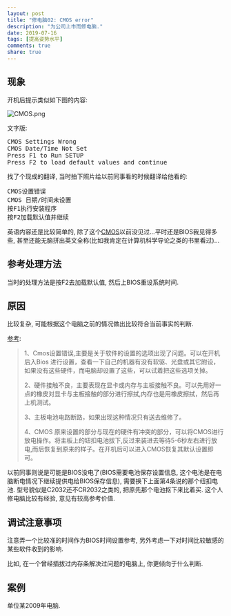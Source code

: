 ```yaml
---
layout: post
title: "修电脑02: CMOS error"
description: "为公司上市而修电脑."
date: 2019-07-16
tags: [提高姿势水平]
comments: true
share: true
---
```



## 现象

开机后提示类似如下图的内容: 


![CMOS.png](https://i.loli.net/2019/07/16/5d2d0c0cec59146243.png)

文字版:

<pre>
CMOS Settings Wrong 
CMOS Date/Time Not Set
Press F1 to Run SETUP
Press F2 to load default values and continue
</pre>


找了个现成的翻译, 当时拍下照片给以前同事看的时候翻译给他看的:

<pre>
CMOS设置错误
CMOS 日期/时间未设置
按F1执行安装程序
按F2加载默认值并继续
</pre>


英语内容还是比较简单的, 除了这个[CMOS](https://en.wikipedia.org/wiki/CMOS)以前没见过...平时还是BIOS我见得多些, 甚至还能无脑拼出英文全称(比如我肯定在计算机科学导论之类的书里看过)...

## 参考处理方法

当时的处理方法是按F2去加载默认值, 然后上BIOS重设系统时间.

## 原因


比较复杂, 可能根据这个电脑之前的情况做出比较符合当前事实的判断.


[参考](https://zhidao.baidu.com/question/579494136.html):

> 1、Cmos设置错误,主要是关于软件的设置的选项出现了问题。可以在开机后入Bios 进行设置，查看一下自己的机器有没有软驱、光盘或其它附设，如果没有这些硬件，而电脑却设置了这些，可以试着把这些选项关掉。
> 
> 2、硬件接触不良，主要表现在显卡或内存与主板接触不良。可以先用好一点的橡皮对显卡与主板接触的部分进行擦拭,内存也是用橡皮擦拭，然后再上机测试。
> 
> 3、主板电池电路断路，如果出现这种情况只有送去维修了。
> 
> 4、CMOS 原来设置的部分与现在的硬件有冲突的部分，可以将CMOS进行放电操作。将主板上的钮扣电池拔下,反过来装进去等待5-6秒左右进行放电,而后恢复到原来的样子。在开机后可以进入CMOS恢复其默认设置即可。


以前同事则说是可能是BIOS没电了(BIOS需要电池保存设置信息, 这个电池是在电脑断电情况下继续提供电给BIOS保存信息), 需要换下上面第4条说的那个纽扣电池. 型号貌似是C2032还不CR2032之类的, 把原先那个电池抠下来比着买. 这个人修电脑比较有经验, 意见有较高参考价值.


## 调试注意事项

注意弄一个比较准的时间作为BIOS时间设置参考, 另外考虑一下对时间比较敏感的某些软件收到的影响.

比如, 在一个曾经插拔过内存条解决过问题的电脑上, 你更倾向于什么判断.

## 案例

单位某2009年电脑.
